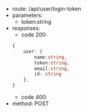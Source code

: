 -   route: /api/user/login-token
-   parameters:
    -   token:string
-   responses:
    -   code 200:
    ```typescript
    {
        user: {
            name:string,
            token:string,
            email:string,
            id: string
        },
    }
    ```
    -   code 400:
-   method: POST
